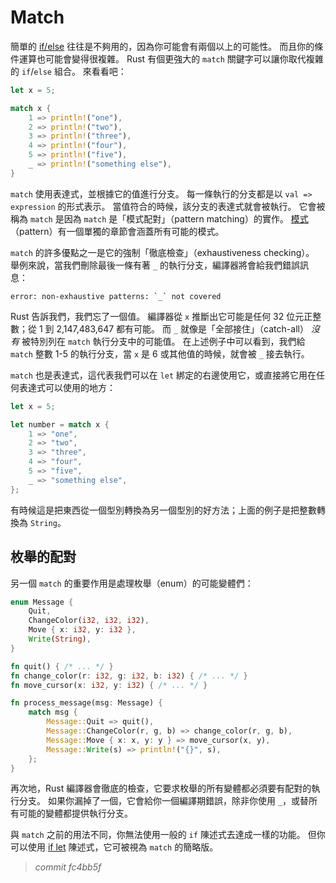 # Match

簡單的 [if/else][if] 往往是不夠用的，因為你可能會有兩個以上的可能性。
而且你的條件運算也可能會變得很複雜。
Rust 有個更強大的 `match` 關鍵字可以讓你取代複雜的 `if`/`else` 組合。
來看看吧：

```rust
let x = 5;

match x {
    1 => println!("one"),
    2 => println!("two"),
    3 => println!("three"),
    4 => println!("four"),
    5 => println!("five"),
    _ => println!("something else"),
}
```

[if]: if.html

`match` 使用表達式，並根據它的值進行分支。
每一條執行的分支都是以 `val => expression` 的形式表示。
當值符合的時候，該分支的表達式就會被執行。
它會被稱為 `match` 是因為 `match` 是「模式配對」（pattern matching）的實作。
[模式][patterns]（pattern）有一個單獨的章節會涵蓋所有可能的模式。

[patterns]: patterns.html

`match` 的許多優點之一是它的強制「徹底檢查」（exhaustiveness checking）。
舉例來說，當我們刪除最後一條有著 `_` 的執行分支，編譯器將會給我們錯誤訊息：

```text
error: non-exhaustive patterns: `_` not covered
```

Rust 告訴我們，我們忘了一個值。
編譯器從 `x` 推斷出它可能是任何 32 位元正整數；從 1 到 2,147,483,647 都有可能。
而 `_` 就像是「全部接住」（catch-all） _沒有_ 被特別列在 `match` 執行分支中的可能值。
在上述例子中可以看到，我們給 `match` 整數 1-5 的執行分支，當 `x` 是 6 或其他值的時候，就會被 `_` 接去執行。

`match` 也是表達式，這代表我們可以在 `let` 綁定的右邊使用它，或直接將它用在任何表達式可以使用的地方：

```rust
let x = 5;

let number = match x {
    1 => "one",
    2 => "two",
    3 => "three",
    4 => "four",
    5 => "five",
    _ => "something else",
};
```

有時候這是把東西從一個型別轉換為另一個型別的好方法；上面的例子是把整數轉換為 `String`。

## 枚舉的配對

另一個 `match` 的重要作用是處理枚舉（enum）的可能變體們：

```rust
enum Message {
    Quit,
    ChangeColor(i32, i32, i32),
    Move { x: i32, y: i32 },
    Write(String),
}

fn quit() { /* ... */ }
fn change_color(r: i32, g: i32, b: i32) { /* ... */ }
fn move_cursor(x: i32, y: i32) { /* ... */ }

fn process_message(msg: Message) {
    match msg {
        Message::Quit => quit(),
        Message::ChangeColor(r, g, b) => change_color(r, g, b),
        Message::Move { x: x, y: y } => move_cursor(x, y),
        Message::Write(s) => println!("{}", s),
    };
}
```

再次地，Rust 編譯器會徹底的檢查，它要求枚舉的所有變體都必須要有配對的執行分支。
如果你漏掉了一個，它會給你一個編譯期錯誤，除非你使用 `_`，或替所有可能的變體都提供執行分支。

與 `match` 之前的用法不同，你無法使用一般的 `if` 陳述式去達成一樣的功能。
但你可以使用 [if let][if-let] 陳述式，它可被視為 `match` 的簡略版。

[if-let]: if-let.html


> *commit fc4bb5f*
